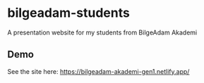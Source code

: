 # bilgeadam-students

A presentation website for my students from BilgeAdam Akademi

## Demo

See the site here: https://bilgeadam-akademi-gen1.netlify.app/
